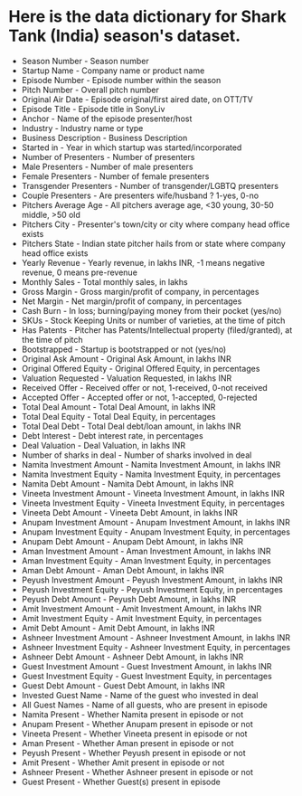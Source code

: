 # Here is the data dictionary for Shark Tank (India) season's dataset.

- Season Number - Season number
- Startup Name - Company name or product name
- Episode Number - Episode number within the season
- Pitch Number - Overall pitch number
- Original Air Date - Episode original/first aired date, on OTT/TV
- Episode Title - Episode title in SonyLiv
- Anchor - Name of the episode presenter/host
- Industry - Industry name or type
- Business Description - Business Description
- Started in - Year in which startup was started/incorporated
- Number of Presenters - Number of presenters
- Male Presenters - Number of male presenters
- Female Presenters - Number of female presenters
- Transgender Presenters - Number of transgender/LGBTQ presenters
- Couple Presenters - Are presenters wife/husband ? 1-yes, 0-no
- Pitchers Average Age - All pitchers average age, <30 young, 30-50 middle, >50 old
- Pitchers City - Presenter's town/city or city where company head office exists
- Pitchers State - Indian state pitcher hails from or state where company head office exists
- Yearly Revenue - Yearly revenue, in lakhs INR, -1 means negative revenue, 0 means pre-revenue
- Monthly Sales - Total monthly sales, in lakhs
- Gross Margin - Gross margin/profit of company, in percentages
- Net Margin - Net margin/profit of company, in percentages
- Cash Burn - In loss; burning/paying money from their pocket (yes/no)
- SKUs - Stock Keeping Units or number of varieties, at the time of pitch
- Has Patents - Pitcher has Patents/Intellectual property (filed/granted), at the time of pitch
- Bootstrapped - Startup is bootstrapped or not (yes/no)
- Original Ask Amount - Original Ask Amount, in lakhs INR
- Original Offered Equity - Original Offered Equity, in percentages
- Valuation Requested - Valuation Requested, in lakhs INR
- Received Offer - Received offer or not, 1-received, 0-not received
- Accepted Offer - Accepted offer or not, 1-accepted, 0-rejected
- Total Deal Amount - Total Deal Amount, in lakhs INR
- Total Deal Equity - Total Deal Equity, in percentages
- Total Deal Debt - Total Deal debt/loan amount, in lakhs INR
- Debt Interest - Debt interest rate, in percentages
- Deal Valuation - Deal Valuation, in lakhs INR
- Number of sharks in deal - Number of sharks involved in deal
- Namita Investment Amount - Namita Investment Amount, in lakhs INR
- Namita Investment Equity - Namita Investment Equity, in percentages
- Namita Debt Amount - Namita Debt Amount, in lakhs INR
- Vineeta Investment Amount - Vineeta Investment Amount, in lakhs INR
- Vineeta Investment Equity - Vineeta Investment Equity, in percentages
- Vineeta Debt Amount - Vineeta Debt Amount, in lakhs INR
- Anupam Investment Amount - Anupam Investment Amount, in lakhs INR
- Anupam Investment Equity - Anupam Investment Equity, in percentages
- Anupam Debt Amount - Anupam Debt Amount, in lakhs INR
- Aman Investment Amount - Aman Investment Amount, in lakhs INR
- Aman Investment Equity - Aman Investment Equity, in percentages
- Aman Debt Amount - Aman Debt Amount, in lakhs INR
- Peyush Investment Amount - Peyush Investment Amount, in lakhs INR
- Peyush Investment Equity - Peyush Investment Equity, in percentages
- Peyush Debt Amount - Peyush Debt Amount, in lakhs INR
- Amit Investment Amount - Amit Investment Amount, in lakhs INR
- Amit Investment Equity - Amit Investment Equity, in percentages
- Amit Debt Amount - Amit Debt Amount, in lakhs INR
- Ashneer Investment Amount - Ashneer Investment Amount, in lakhs INR
- Ashneer Investment Equity - Ashneer Investment Equity, in percentages
- Ashneer Debt Amount - Ashneer Debt Amount, in lakhs INR
- Guest Investment Amount - Guest Investment Amount, in lakhs INR
- Guest Investment Equity - Guest Investment Equity, in percentages
- Guest Debt Amount - Guest Debt Amount, in lakhs INR
- Invested Guest Name - Name of the guest who invested in deal
- All Guest Names - Name of all guests, who are present in episode
- Namita Present - Whether Namita present in episode or not
- Anupam Present - Whether Anupam present in episode or not
- Vineeta Present - Whether Vineeta present in episode or not
- Aman Present - Whether Aman present in episode or not
- Peyush Present - Whether Peyush present in episode or not
- Amit Present - Whether Amit present in episode or not
- Ashneer Present - Whether Ashneer present in episode or not
- Guest Present - Whether Guest(s) present in episode 
